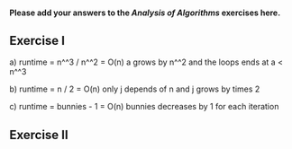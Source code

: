 #### Please add your answers to the **_Analysis of Algorithms_** exercises here.

## Exercise I

a) runtime = n^^3 / n^^2 = O(n)
a grows by n^^2 and the loops ends at a < n^^3

b) runtime = n / 2 = O(n)
only j depends of n and j grows by times 2

c) runtime = bunnies - 1 = O(n)
bunnies decreases by 1 for each iteration

## Exercise II
